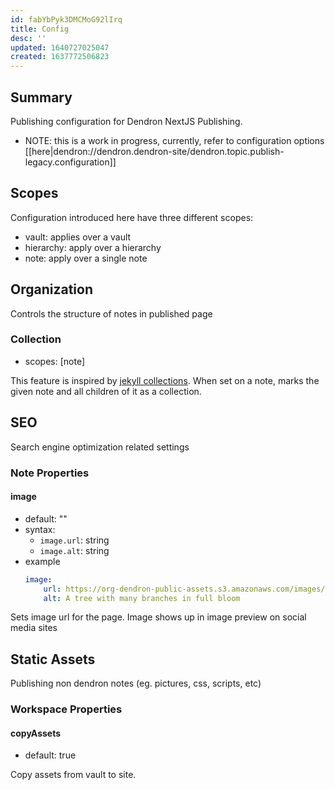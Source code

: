 ```yaml
---
id: fabYbPyk3DMCMoG92lIrq
title: Config
desc: ''
updated: 1640727025047
created: 1637772506823
---
```


## Summary

Publishing configuration for Dendron NextJS Publishing.

- NOTE: this is a work in progress, currently, refer to configuration options [[here|dendron://dendron.dendron-site/dendron.topic.publish-legacy.configuration]]

## Scopes

Configuration introduced here have three different scopes:
- vault: applies over a vault
- hierarchy: apply over a hierarchy
- note: apply over a single note

## Organization

Controls the structure of notes in published page

### Collection
- scopes: [note]

This feature is inspired by [jekyll collections](https://jekyllrb.com/docs/collections/).
When set on a note, marks the given note and all children of it as a collection. 


## SEO

Search engine optimization related settings

### Note Properties

#### image
- default: ""
- syntax: 
    - `image.url`: string
    - `image.alt`: string
- example
    ```yml
    image:
        url: https://org-dendron-public-assets.s3.amazonaws.com/images/blog-mobile-editor-header.png
        alt: A tree with many branches in full bloom
    ```
Sets image url for the page. Image shows up in image preview on social media sites


## Static Assets

Publishing non dendron notes (eg. pictures, css, scripts, etc)

### Workspace Properties

#### copyAssets

- default: true

Copy assets from vault to site.
